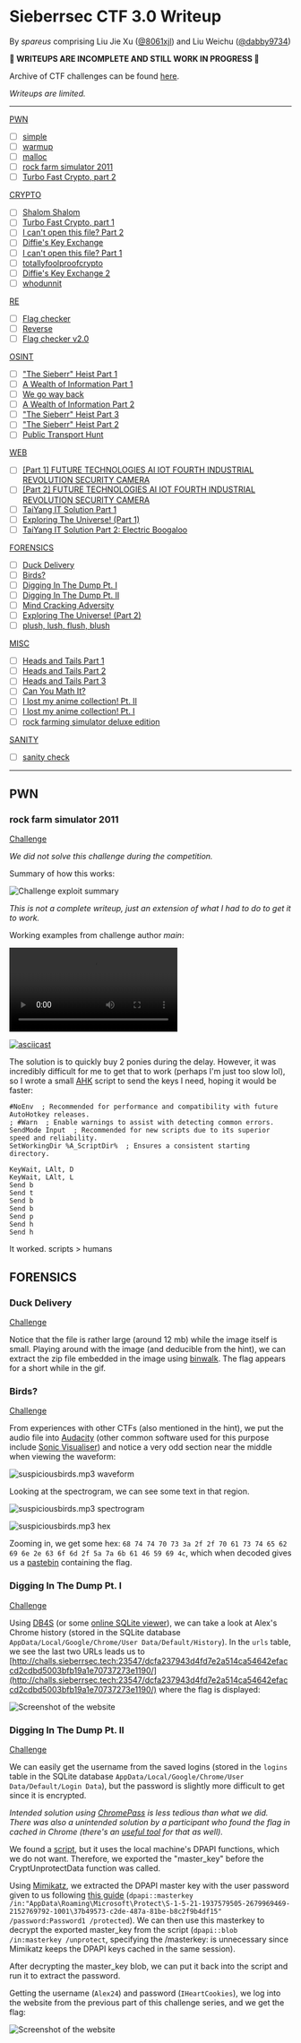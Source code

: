# Sieberrsec CTF 3.0 Writeup

By *spareus* comprising Liu Jie Xu ([@8061xjl](https://github.com/8061xjl)) and Liu Weichu ([@dabby9734](https://github.com/dabby9734))

**🚧 WRITEUPS ARE INCOMPLETE AND STILL WORK IN PROGRESS 🚧**

Archive of CTF challenges can be found [here](https://github.com/8061xjl/ctfarchive-sctf-3.0).

*Writeups are limited.*

---

[PWN](#pwn)

- [ ] [simple](#simple)
- [ ] [warmup](#warmup)
- [ ] [malloc](#malloc)
- [ ] [rock farm simulator 2011](#rock-farm-simulator-2011)
- [ ] [Turbo Fast Crypto, part 2](#turbo-fast-crypto-part-2)

[CRYPTO](#crypto)

- [ ] [Shalom Shalom](#shalom-shalom)
- [ ] [Turbo Fast Crypto, part 1](#turbo-fast-crypto-part-1)
- [ ] [I can't open this file? Part 2](#i-cant-open-this-file-part-2)
- [ ] [Diffie's Key Exchange](#diffies-key-exchange)
- [ ] [I can't open this file? Part 1](#i-cant-open-this-file-part-1)
- [ ] [totallyfoolproofcrypto](#totallyfoolproofcrypto)
- [ ] [Diffie's Key Exchange 2](#diffies-key-exchange-2)
- [ ] [whodunnit](#whodunnit)

[RE](#re)

- [ ] [Flag checker](#flag-checker)
- [ ] [Reverse](#reverse)
- [ ] [Flag checker v2.0](#flag-checker-v20)

[OSINT](#osint)

- [ ] ["The Sieberr" Heist Part 1](#the-sieberr-heist-part-1)
- [ ] [A Wealth of Information Part 1](#a-wealth-of-information-part-1)
- [ ] [We go way back](#we-go-way-back)
- [ ] [A Wealth of Information Part 2](#a-wealth-of-information-part-2)
- [ ] ["The Sieberr" Heist Part 3](#the-sieberr-heist-part-3)
- [ ] ["The Sieberr" Heist Part 2](#the-sieberr-heist-part-2)
- [ ] [Public Transport Hunt](#public-transport-hunt)

[WEB](#web)

- [ ] [[Part 1] FUTURE TECHNOLOGIES AI IOT FOURTH INDUSTRIAL REVOLUTION SECURITY CAMERA](#part-1-future-technologies-ai-iot-fourth-industrial-revolution-security-camera)
- [ ] [[Part 2] FUTURE TECHNOLOGIES AI IOT FOURTH INDUSTRIAL REVOLUTION SECURITY CAMERA](#part-2-future-technologies-ai-iot-fourth-industrial-revolution-security-camera)
- [ ] [TaiYang IT Solution Part 1](#taiyang-it-solution-part-1)
- [ ] [Exploring The Universe! (Part 1)](#exploring-the-universe-part-1)
- [ ] [TaiYang IT Solution Part 2: Electric Boogaloo](#taiyang-it-solution-part-2-electric-boogaloo)

[FORENSICS](#forensics)

- [ ] [Duck Delivery](#duck-delivery)
- [ ] [Birds?](#birds)
- [ ] [Digging In The Dump Pt. I](#digging-in-the-dump-pt-i)
- [ ] [Digging In The Dump Pt. II](#digging-in-the-dump-pt-ii)
- [ ] [Mind Cracking Adversity](#mind-cracking-adversity)
- [ ] [Exploring The Universe! (Part 2)](#exploring-the-universe-part-2)
- [ ] [plush, lush, flush, blush](#plush-lush-flush-blush)

[MISC](#misc)

- [ ] [Heads and Tails Part 1](#heads-and-tails-part-1)
- [ ] [Heads and Tails Part 2](#heads-and-tails-part-2)
- [ ] [Heads and Tails Part 3](#heads-and-tails-part-3)
- [ ] [Can You Math It?](#can-you-math-it)
- [ ] [I lost my anime collection! Pt. II](#i-lost-my-anime-collection-pt-ii)
- [ ] [I lost my anime collection! Pt. I](#i-lost-my-anime-collection-pt-i)
- [ ] [rock farming simulator deluxe edition](#rock-farming-simulator-deluxe-edition)

[SANITY](#sanity)

- [ ] [sanity check](#sanity-check)

---

## PWN

### rock farm simulator 2011

[Challenge](https://github.com/8061xjl/ctfarchive-sctf-3.0#rock-farm-simulator-2011)

*We did not solve this challenge during the competition.*

Summary of how this works:

![Challenge exploit summary](./sctf-3.0/rock-farm-simulator-2011-explanation.png)

*This is not a complete writeup, just an extension of what I had to do to get it to work.*

Working examples from challenge author *main*:

![screenrecording](https://cdn.discordapp.com/attachments/915535600872984597/924697425900351539/RFS.mp4)

[![asciicast](https://asciinema.org/a/MQ9MRRVn1jxJO3SeBCRJTU8rj.svg)](https://asciinema.org/a/MQ9MRRVn1jxJO3SeBCRJTU8rj)

The solution is to quickly buy 2 ponies during the delay. However, it was incredibly difficult for me to get that to work (perhaps I'm just too slow lol), so I wrote a small [AHK](https://www.autohotkey.com/) script to send the keys I need, hoping it would be faster:

```
#NoEnv  ; Recommended for performance and compatibility with future AutoHotkey releases.
; #Warn  ; Enable warnings to assist with detecting common errors.
SendMode Input  ; Recommended for new scripts due to its superior speed and reliability.
SetWorkingDir %A_ScriptDir%  ; Ensures a consistent starting directory.

KeyWait, LAlt, D
KeyWait, LAlt, L
Send b
Send t
Send b
Send b
Send p
Send h
Send h
```

It worked. scripts > humans

## FORENSICS

### Duck Delivery

[Challenge](https://github.com/8061xjl/ctfarchive-sctf-3.0#duck-delivery)

Notice that the file is rather large (around 12 mb) while the image itself is small. Playing around with the image (and deducible from the hint), we can extract the zip file embedded in the image using [binwalk](https://github.com/ReFirmLabs/binwalk). The flag appears for a short while in the gif.

### Birds?

[Challenge](https://github.com/8061xjl/ctfarchive-sctf-3.0#birds)

From experiences with other CTFs (also mentioned in the hint), we put the audio file into [Audacity](https://www.audacityteam.org/) (other common software used for this purpose include [Sonic Visualiser](https://www.sonicvisualiser.org/)) and notice a very odd section near the middle when viewing the waveform:

![suspiciousbirds.mp3 waveform](./sctf-3.0/suspiciousbirds-waveform.png)

Looking at the spectrogram, we can see some text in that region.

![suspiciousbirds.mp3 spectrogram](./sctf-3.0/suspiciousbirds-spectrogram.png)

![suspiciousbirds.mp3 hex](./sctf-3.0/suspiciousbirds-hex.png)

Zooming in, we get some hex: `68 74 74 70 73 3a 2f 2f 70 61 73 74 65 62 69 6e 2e 63 6f 6d 2f 5a 7a 6b 61 46 59 69 4c`, which when decoded gives us a [pastebin](https://pastebin.com/ZzkaFYiL) containing the flag.

### Digging In The Dump Pt. I

[Challenge](https://github.com/8061xjl/ctfarchive-sctf-3.0#digging-in-the-dump-pt-i)

Using [DB4S](https://sqlitebrowser.org/) (or some [online SQLite viewer](https://inloop.github.io/sqlite-viewer/)), we can take a look at Alex's Chrome history (stored in the SQLite database `AppData/Local/Google/Chrome/User Data/Default/History`). In the `urls` table, we see the last two URLs leads us to [http://challs.sieberrsec.tech:23547/dcfa237943d4fd7e2a514ca54642efaccd2cdbd5003bfb19a1e70737273e1190/](http://challs.sieberrsec.tech:23547/dcfa237943d4fd7e2a514ca54642efaccd2cdbd5003bfb19a1e70737273e1190/) where the flag is displayed:

![Screenshot of the website](./sctf-3.0/digging-in-the-dump-pt-1.jpeg)

### Digging In The Dump Pt. II

[Challenge](https://github.com/8061xjl/ctfarchive-sctf-3.0#digging-in-the-dump-pt-ii)

We can easily get the username from the saved logins (stored in the `logins` table in the SQLite database `AppData/Local/Google/Chrome/User Data/Default/Login Data`), but the password is slightly more difficult to get since it is encrypted.

*Intended solution using [ChromePass](https://www.nirsoft.net/utils/chromepass.html) is less tedious than what we did. There was also a unintended solution by a participant who found the flag in cached in Chrome (there's an [useful tool](https://www.nirsoft.net/utils/chrome_cache_view.html) for that as well).*

We found a [script](https://github.com/agentzex/chrome_v80_password_grabber/blob/master/chrome_v80_password_grabber.py), but it uses the local machine's DPAPI functions, which we do not want. Therefore, we exported the "master_key" before the CryptUnprotectData function was called.

Using [Mimikatz](https://github.com/gentilkiwi/mimikatz), we extracted the DPAPI master key with the user password given to us following [this guide](https://book.hacktricks.xyz/windows/windows-local-privilege-escalation/dpapi-extracting-passwords#extract-a-master-key) (`dpapi::masterkey /in:"AppData\Roaming\Microsoft\Protect\S-1-5-21-1937579505-2679969469-2152769792-1001\37b49573-c2de-487a-81be-b8c2f9b4df15" /password:Password1 /protected`). We can then use this masterkey to decrypt the exported master_key from the script (`dpapi::blob /in:masterkey /unprotect`, specifying the /masterkey: is unnecessary since Mimikatz keeps the DPAPI keys cached in the same session).

After decrypting the master_key blob, we can put it back into the script and run it to extract the password.

Getting the username (`Alex24`) and password (`IHeartCookies`), we log into the website from the previous part of this challenge series, and we get the flag:

![Screenshot of the website](./sctf-3.0/digging-in-the-dump-pt-2.jpeg)
